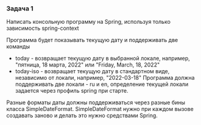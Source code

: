 ### Задача 1
Написать консольную программу на Spring, используя только зависимость spring-context

Программа будет показывать текущую дату и поддерживать две команды

- today - возвращает текущую дату в выбранной локале, например, "пятница, 18 марта, 2022" или "Friday, March, 18, 2022"
- today-iso - возвращает текущую дату в стандартном виде, независимо от локали, например, "2022-03-18"
  Программа должна поддерживать две локали - ru и en, определение текущей локали задается через профиль spring при старте.

Разные форматы даты должны поддерживаться через разные бины класса SimpleDateFormat. SimpleDateFormat нужно при каждом вызове создавать заново и делать это нужно средствами Spring.